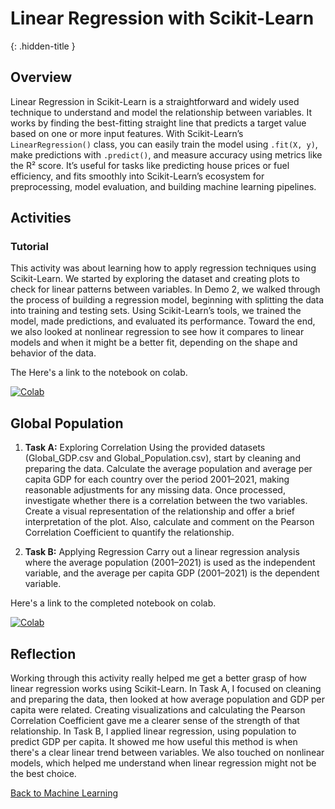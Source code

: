 # Linear Regression with Scikit-Learn
{: .hidden-title }

## Overview

Linear Regression in Scikit-Learn is a straightforward and widely used technique to understand and model the relationship between variables. It works by finding the best-fitting straight line that predicts a target value based on one or more input features. With Scikit-Learn’s ```LinearRegression()``` class, you can easily train the model using ```.fit(X, y)```, make predictions with ```.predict()```, and measure accuracy using metrics like the R² score. It’s useful for tasks like predicting house prices or fuel efficiency, and fits smoothly into Scikit-Learn’s ecosystem for preprocessing, model evaluation, and building machine learning pipelines.

## Activities

### Tutorial
This activity was about learning how to apply regression techniques using Scikit-Learn. We started by exploring the dataset and creating plots to check for linear patterns between variables. In Demo 2, we walked through the process of building a regression model, beginning with splitting the data into training and testing sets. Using Scikit-Learn’s tools, we trained the model, made predictions, and evaluated its performance. Toward the end, we also looked at nonlinear regression to see how it compares to linear models and when it might be a better fit, depending on the shape and behavior of the data.

The Here's a link to the notebook on colab.

[![Colab](https://colab.research.google.com/assets/colab-badge.svg)](https://colab.research.google.com/github/jaco-uoeo/ml-artefact/blob/main/Unit04/demo_correlation_regression_fuel_consumption.ipynb)


## Global Population

1. **Task A:** Exploring Correlation
Using the provided datasets (Global_GDP.csv and Global_Population.csv), start by cleaning and preparing the data. Calculate the average population and average per capita GDP for each country over the period 2001–2021, making reasonable adjustments for any missing data. Once processed, investigate whether there is a correlation between the two variables. Create a visual representation of the relationship and offer a brief interpretation of the plot. Also, calculate and comment on the Pearson Correlation Coefficient to quantify the relationship.

2. **Task B:** Applying Regression
Carry out a linear regression analysis where the average population (2001–2021) is used as the independent variable, and the average per capita GDP (2001–2021) is the dependent variable. 

Here's a link to the completed notebook on colab.

[![Colab](https://colab.research.google.com/assets/colab-badge.svg)](https://colab.research.google.com/github/jaco-uoeo/ml-artefact/blob/main/Unit04/global_population.ipynb)

## Reflection

Working through this activity really helped me get a better grasp of how linear regression works using Scikit-Learn. In Task A, I focused on cleaning and preparing the data, then looked at how average population and GDP per capita were related. Creating visualizations and calculating the Pearson Correlation Coefficient gave me a clearer sense of the strength of that relationship. In Task B, I applied linear regression, using population to predict GDP per capita. It showed me how useful this method is when there's a clear linear trend between variables. We also touched on nonlinear models, which helped me understand when linear regression might not be the best choice.

[Back to Machine Learning](/machine_learning/)